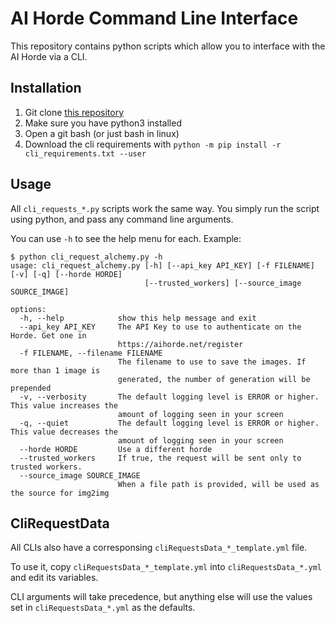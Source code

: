 # AI Horde Command Line Interface

This repository contains python scripts which allow you to interface with the AI Horde via a CLI.

## Installation

1. Git clone [this repository](https://github.com/db0/AI-Horde-CLI)
1. Make sure you have python3 installed
1. Open a git bash (or just bash in linux)
1. Download the cli requirements with `python -m pip install -r cli_requirements.txt --user`

## Usage

All `cli_requests_*.py` scripts work the same way. You simply run the script using python, and pass any command line arguments.

You can use `-h` to see the help menu for each. Example:

```
$ python cli_request_alchemy.py -h
usage: cli_request_alchemy.py [-h] [--api_key API_KEY] [-f FILENAME] [-v] [-q] [--horde HORDE]
                              [--trusted_workers] [--source_image SOURCE_IMAGE]

options:
  -h, --help            show this help message and exit
  --api_key API_KEY     The API Key to use to authenticate on the Horde. Get one in
                        https://aihorde.net/register
  -f FILENAME, --filename FILENAME
                        The filename to use to save the images. If more than 1 image is
                        generated, the number of generation will be prepended
  -v, --verbosity       The default logging level is ERROR or higher. This value increases the
                        amount of logging seen in your screen
  -q, --quiet           The default logging level is ERROR or higher. This value decreases the
                        amount of logging seen in your screen
  --horde HORDE         Use a different horde
  --trusted_workers     If true, the request will be sent only to trusted workers.
  --source_image SOURCE_IMAGE
                        When a file path is provided, will be used as the source for img2img
```

## CliRequestData

All CLIs also have a corresponsing `cliRequestsData_*_template.yml` file. 

To use it, copy `cliRequestsData_*_template.yml` into `cliRequestsData_*.yml` and edit its variables. 

CLI arguments will take precedence, but anything else will use the values set in `cliRequestsData_*.yml` as the defaults.
